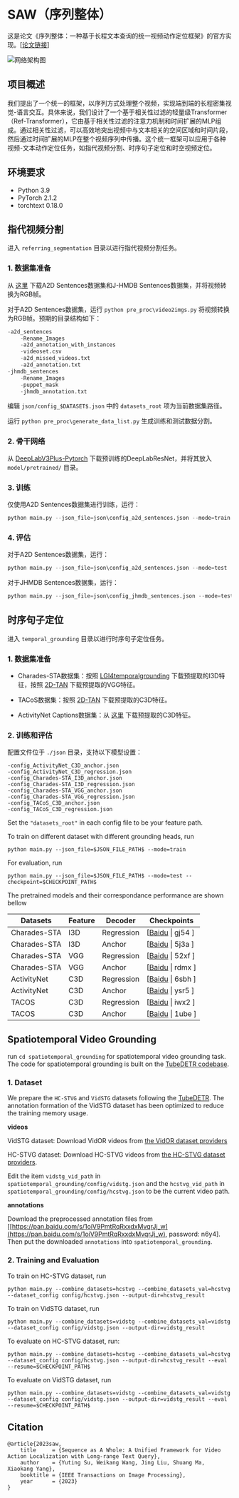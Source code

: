 # SAW（序列整体）

这是论文《序列整体：一种基于长程文本查询的统一视频动作定位框架》的官方实现。[[论文链接](https://ieeexplore.ieee.org/document/10043827)]

![网络架构图](./docs/net.png)

## 项目概述

我们提出了一个统一的框架，以序列方式处理整个视频，实现端到端的长程密集视觉-语言交互。具体来说，我们设计了一个基于相关性过滤的轻量级Transformer（Ref-Transformer），它由基于相关性过滤的注意力机制和时间扩展的MLP组成。通过相关性过滤，可以高效地突出视频中与文本相关的空间区域和时间片段，然后通过时间扩展的MLP在整个视频序列中传播。这个统一框架可以应用于各种视频-文本动作定位任务，如指代视频分割、时序句子定位和时空视频定位。

## 环境要求

* Python 3.9
* PyTorch 2.1.2
* torchtext 0.18.0

## 指代视频分割

进入 `referring_segmentation` 目录以进行指代视频分割任务。

### 1. 数据集准备

从 [这里](https://kgavrilyuk.github.io/publication/actor_action/) 下载A2D Sentences数据集和J-HMDB Sentences数据集，并将视频转换为RGB帧。

对于A2D Sentences数据集，运行 `python pre_proc\video2imgs.py` 将视频转换为RGB帧。预期的目录结构如下：

```python
-a2d_sentences
    -Rename_Images
    -a2d_annotation_with_instances
    -videoset.csv
    -a2d_missed_videos.txt
    -a2d_annotation.txt
-jhmdb_sentences
    -Rename_Images
    -puppet_mask
    -jhmdb_annotation.txt
```


编辑 `json/config_$DATASET$.json` 中的 `datasets_root` 项为当前数据集路径。

运行 `python pre_proc\generate_data_list.py` 生成训练和测试数据分割。

### 2. 骨干网络

从 [DeepLabV3Plus-Pytorch](https://github.com/VainF/DeepLabV3Plus-Pytorch) 下载预训练的DeepLabResNet，并将其放入 `model/pretrained/` 目录。

### 3. 训练

仅使用A2D Sentences数据集进行训练，运行：


```python
python main.py --json_file=json\config_a2d_sentences.json --mode=train
```

### 4. 评估

对于A2D Sentences数据集，运行：


```python
python main.py --json_file=json\config_a2d_sentences.json --mode=test
``` 

对于JHMDB Sentences数据集，运行：

```python
python main.py --json_file=json\config_jhmdb_sentences.json --mode=test
``` 

## 时序句子定位

进入 `temporal_grounding` 目录以进行时序句子定位任务。

### 1. 数据集准备

* Charades-STA数据集：按照 [LGI4temporalgrounding](https://github.com/JonghwanMun/LGI4temporalgrounding) 下载预提取的I3D特征，按照 [2D-TAN](https://github.com/microsoft/VideoX/tree/master/2D-TAN) 下载预提取的VGG特征。

* TACoS数据集：按照 [2D-TAN](https://github.com/microsoft/VideoX/tree/master/2D-TAN) 下载预提取的C3D特征。

* ActivityNet Captions数据集：从 [这里](http://activity-net.org/challenges/2016/download.html) 下载预提取的C3D特征。

### 2. 训练和评估

配置文件位于 `./json` 目录，支持以下模型设置：

```
-config_ActivityNet_C3D_anchor.json
-config_ActivityNet_C3D_regression.json
-config_Charades-STA_I3D_anchor.json
-config_Charades-STA_I3D_regression.json
-config_Charades-STA_VGG_anchor.json
-config_Charades-STA_VGG_regression.json
-config_TACoS_C3D_anchor.json
-config_TACoS_C3D_regression.json
```

Set the `"datasets_root"` in each config file to be your feature path.

To train on different dataset with different grounding heads, run

```
python main.py --json_file=$JSON_FILE_PATH$ --mode=train
```

For evaluation, run 

```
python main.py --json_file=$JSON_FILE_PATH$ --mode=test --checkpoint=$CHECKPOINT_PATH$
```

The pretrained models and their correspondance performance are shown bellow

| Datasets     | Feature | Decoder    | Checkpoints |
|--------------|---------|------------|-------------|
| Charades-STA | I3D     | Regression        |  \[[Baidu](https://pan.baidu.com/s/1GQBkElQITd-exS1njNZrwQ) \| gj54 \]           |
| Charades-STA | I3D     | Anchor     |    \[[Baidu](https://pan.baidu.com/s/1MXZqAEBLOzauR8cOLjo3QA) \| 5j3a \]           |
| Charades-STA | VGG     | Regression |                \[[Baidu](https://pan.baidu.com/s/1Yacke_tkaAELzMY_ePyIhw) \| 52xf \]           |
| Charades-STA | VGG     | Anchor     |                \[[Baidu](https://pan.baidu.com/s/1PcIZ7QEWcYnfzne1dkMsng) \| rdmx \]          |
| ActivityNet  | C3D     | Regression |                \[[Baidu](https://pan.baidu.com/s/1zlH64seHimscTOtNry-6Ag) \| 6sbh \]            |
| ActivityNet  | C3D     | Anchor     |              \[[Baidu](https://pan.baidu.com/s/1mi8M2wBUAqskWQQqHdmi2Q) \| ysr5 \]           |
| TACOS        | C3D     | Regression |                \[[Baidu](https://pan.baidu.com/s/140m-9geYbktSRfP7Pa1rzA) \| iwx2 \]           |
| TACOS        | C3D     | Anchor     |               \[[Baidu](https://pan.baidu.com/s/1dzIIb4dKQY9t-oAF-N2sLw) \| 1ube \]           |


## Spatiotemporal Video Grounding

run `cd spatiotemporal_grounding` for spatiotemporal video grounding task. The code for spatiotemporal grounding is built on the [TubeDETR codebase](https://github.com/antoyang/TubeDETR).

### 1. Dataset

We prepare the `HC-STVG` and `VidSTG` datasets following the [TubeDETR](https://github.com/antoyang/TubeDETR). The annotation formation of the VidSTG dataset has been optimized to reduce the training memory usage. 

**videos**

VidSTG dataset: Download VidOR videos from [the VidOR dataset providers](https://xdshang.github.io/docs/vidor.html)

HC-STVG dataset: Download HC-STVG videos from [the HC-STVG dataset providers](https://github.com/tzhhhh123/HC-STVG).

Edit the item `vidstg_vid_path` in `spatiotemporal_grounding/config/vidstg.json` and the `hcstvg_vid_path` in `spatiotemporal_grounding/config/hcstvg.json` to be the current video path.

**annotations**

Download the preprocessed annotation files from \[[https://pan.baidu.com/s/1oiV9PmtRqRxxdxMvqrJj_w](https://pan.baidu.com/s/1oiV9PmtRqRxxdxMvqrJj_w), password: n6y4\]. Then put the downloaded `annotations` into `spatiotemporal_grounding`.

### 2. Training and Evaluation

To train on HC-STVG dataset, run

```
python main.py --combine_datasets=hcstvg --combine_datasets_val=hcstvg --dataset_config config/hcstvg.json --output-dir=hcstvg_result
```

To train on VidSTG dataset, run

```
python main.py --combine_datasets=vidstg --combine_datasets_val=vidstg --dataset_config config/vidstg.json --output-dir=vidstg_result
```

To evaluate on HC-STVG dataset, run:

```
python main.py --combine_datasets=hcstvg --combine_datasets_val=hcstvg --dataset_config config/hcstvg.json --output-dir=hcstvg_result --eval --resume=$CHECKPOINT_PATH$
```

To evaluate on VidSTG dataset, run

```
python main.py --combine_datasets=vidstg --combine_datasets_val=vidstg --dataset_config config/vidstg.json --output-dir=vidstg_result --eval --resume=$CHECKPOINT_PATH$
```

## Citation

```
@article{2023saw,
    title     = {Sequence as A Whole: A Unified Framework for Video Action Localization with Long-range Text Query},
    author    = {Yuting Su, Weikang Wang, Jing Liu, Shuang Ma, Xiaokang Yang},
    booktitle = {IEEE Transactions on Image Processing},
    year      = {2023}
}
```
